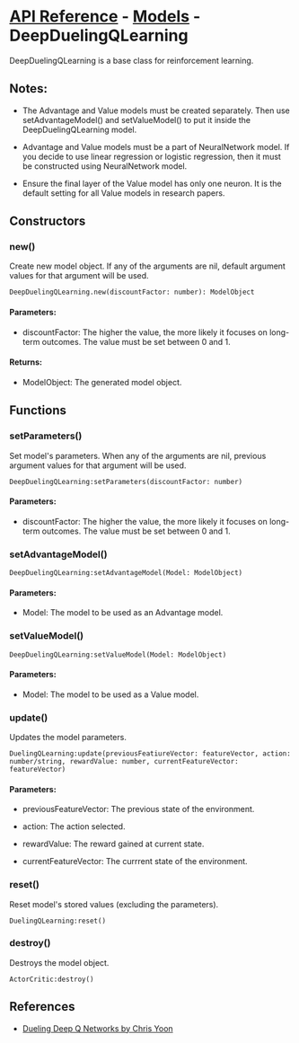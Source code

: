 # [API Reference](../../API.md) - [Models](../Models.md) - DeepDuelingQLearning

DeepDuelingQLearning is a base class for reinforcement learning.

## Notes:

* The Advantage and Value models must be created separately. Then use setAdvantageModel() and setValueModel() to put it inside the DeepDuelingQLearning model.

* Advantage and Value models must be a part of NeuralNetwork model. If you decide to use linear regression or logistic regression, then it must be constructed using NeuralNetwork model. 

* Ensure the final layer of the Value model has only one neuron. It is the default setting for all Value models in research papers.

## Constructors

### new()

Create new model object. If any of the arguments are nil, default argument values for that argument will be used.

```
DeepDuelingQLearning.new(discountFactor: number): ModelObject
```

#### Parameters:

* discountFactor: The higher the value, the more likely it focuses on long-term outcomes. The value must be set between 0 and 1.

#### Returns:

* ModelObject: The generated model object.

## Functions

### setParameters()

Set model's parameters. When any of the arguments are nil, previous argument values for that argument will be used.

```
DeepDuelingQLearning:setParameters(discountFactor: number)
```

#### Parameters:

* discountFactor: The higher the value, the more likely it focuses on long-term outcomes. The value must be set between 0 and 1.

### setAdvantageModel()

```
DeepDuelingQLearning:setAdvantageModel(Model: ModelObject)
```

#### Parameters:

* Model: The model to be used as an Advantage model.

### setValueModel()

```
DeepDuelingQLearning:setValueModel(Model: ModelObject)
```

#### Parameters:

* Model: The model to be used as a Value model.

### update()

Updates the model parameters.

```
DuelingQLearning:update(previousFeatiureVector: featureVector, action: number/string, rewardValue: number, currentFeatureVector: featureVector)
```

#### Parameters:

* previousFeatureVector: The previous state of the environment.

* action: The action selected.

* rewardValue: The reward gained at current state.

* currentFeatureVector: The currrent state of the environment.

### reset()

Reset model's stored values (excluding the parameters).

```
DuelingQLearning:reset()
```

### destroy()

Destroys the model object.

```
ActorCritic:destroy()
```

## References

* [Dueling Deep Q Networks by Chris Yoon](https://towardsdatascience.com/dueling-deep-q-networks-81ffab672751)
